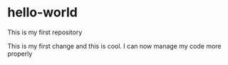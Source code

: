 # hello-world
This is my first repository

This is my first change and this is cool. I can now manage my code more properly

